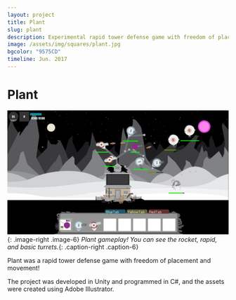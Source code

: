 ```yaml
---
layout: project
title: Plant
slug: plant
description: Experimental rapid tower defense game with freedom of placement and movement.
image: /assets/img/squares/plant.jpg
bgcolor: "9575CD"
timeline: Jun. 2017
---
```


# Plant

![Plant](/assets/img/plant1-min.jpg){: .image-right .image-6}
*Plant gameplay! You can see the rocket, rapid, and basic turrets.*{: .caption-right .caption-6}

Plant was a rapid tower defense game with freedom of placement and movement!  

The project was developed in Unity and programmed in C#, and the assets were created using Adobe Illustrator.  